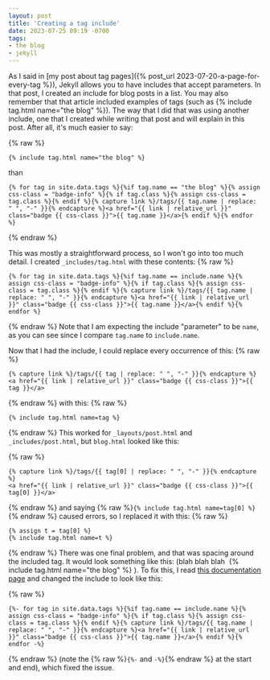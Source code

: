 ```yaml
---
layout: post
title: 'Creating a tag include'
date: 2023-07-25 09:19 -0700
tags:
- the blog
- jekyll
---
```

As I said in [my post about tag pages]({% post_url 2023-07-20-a-page-for-every-tag %}), Jekyll allows you to have includes that accept parameters. In that post, I created an include for blog posts in a list. You may also remember that that article included examples of tags (such as {% include tag.html name="the blog" %}). The way that I did that was using another include, one that I created while writing that post and will explain in this post. After all, it's much easier to say:

{% raw %}
```liquid
{% include tag.html name="the blog" %}
```
than
```liquid
{% for tag in site.data.tags %}{%if tag.name == "the blog" %}{% assign css-class = "badge-info" %}{% if tag.class %}{% assign css-class = tag.class %}{% endif %}{% capture link %}/tags/{{ tag.name | replace: " ", "-" }}{% endcapture %}<a href="{{ link | relative_url }}" class="badge {{ css-class }}">{{ tag.name }}</a>{% endif %}{% endfor %}
```
{% endraw %}

This was mostly a straightforward process, so I won't go into too much detail. I created `_includes/tag.html` with these contents:
{% raw %}
```liquid
{% for tag in site.data.tags %}{%if tag.name == include.name %}{% assign css-class = "badge-info" %}{% if tag.class %}{% assign css-class = tag.class %}{% endif %}{% capture link %}/tags/{{ tag.name | replace: " ", "-" }}{% endcapture %}<a href="{{ link | relative_url }}" class="badge {{ css-class }}">{{ tag.name }}</a>{% endif %}{% endfor %}
```
{% endraw %}
Note that I am expecting the include "parameter" to be `name`, as you can see since I compare `tag.name` to `include.name`.

Now that I had the include, I could replace every occurrence of this:
{% raw %}
```liquid
{% capture link %}/tags/{{ tag | replace: " ", "-" }}{% endcapture %}
<a href="{{ link | relative_url }}" class="badge {{ css-class }}">{{ tag }}</a>
```
{% endraw %}
with this:
{% raw %}
```liquid
{% include tag.html name=tag %}
```
{% endraw %}
This worked for `_layouts/post.html` and `_includes/post.html`, but `blog.html` looked like this:

{% raw %}
```liquid
{% capture link %}/tags/{{ tag[0] | replace: " ", "-" }}{% endcapture %}
<a href="{{ link | relative_url }}" class="badge {{ css-class }}">{{ tag[0] }}</a>
```
{% endraw %}
and saying {% raw %}`{% include tag.html name=tag[0] %}`{% endraw %} caused errors, so I replaced it with this:
{% raw %}
```liquid
{% assign t = tag[0] %}
{% include tag.html name=t %}
```
{% endraw %}
There was one final problem, and that was spacing around the included tag. It would look something like this: (blah blah blah&nbsp;&nbsp;{% include tag.html name="the blog" %} ). To fix this, I read [this documentation page](https://shopify.github.io/liquid/basics/whitespace/) and changed the include to look like this:

{% raw %}
```liquid
{%- for tag in site.data.tags %}{%if tag.name == include.name %}{% assign css-class = "badge-info" %}{% if tag.class %}{% assign css-class = tag.class %}{% endif %}{% capture link %}/tags/{{ tag.name | replace: " ", "-" }}{% endcapture %}<a href="{{ link | relative_url }}" class="badge {{ css-class }}">{{ tag.name }}</a>{% endif %}{% endfor -%}
```
{% endraw %}
(note the {% raw %}`{%-` and `-%}`{% endraw %} at the start and end), which fixed the issue.
